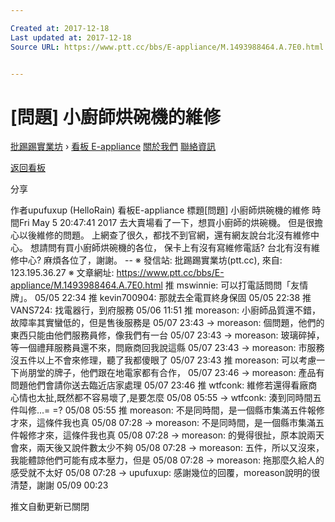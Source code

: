 ```yaml
---

Created at: 2017-12-18
Last updated at: 2017-12-18
Source URL: https://www.ptt.cc/bbs/E-appliance/M.1493988464.A.7E0.html


---
```


# [問題] 小廚師烘碗機的維修


[批踢踢實業坊](https://www.ptt.cc/) › [看板 E-appliance](https://www.ptt.cc/bbs/E-appliance/index.html) [關於我們](https://www.ptt.cc/about.html) [聯絡資訊](https://www.ptt.cc/contact.html)

[返回看板](https://www.ptt.cc/bbs/E-appliance/index.html)

分享

作者upufuxup (HelloRain)
看板E-appliance
標題\[問題\] 小廚師烘碗機的維修
時間Fri May 5 20:47:41 2017
去大賣場看了一下，想買小廚師的烘碗機。 但是很擔心以後維修的問題。 上網查了很久，都找不到官網，還有網友說台北沒有維修中心。 想請問有買小廚師烘碗機的各位， 保卡上有沒有寫維修電話? 台北有沒有維修中心? 麻煩各位了，謝謝。 -- ※ 發信站: 批踢踢實業坊(ptt.cc), 來自: 123.195.36.27 ※ 文章網址: <https://www.ptt.cc/bbs/E-appliance/M.1493988464.A.7E0.html>
推 mswinnie: 可以打電話問問「友情牌」。 05/05 22:34
推 kevin700904: 那就去全電買終身保固 05/05 22:38
推 VANS724: 找電器行，到府服務 05/06 11:51
推 moreason: 小廚師品質還不錯，故障率其實蠻低的，但是售後服務是 05/07 23:43
→ moreason: 個問題，他們的東西只能由他們服務員修，像我們有一台 05/07 23:43
→ moreason: 玻璃碎掉，等一個禮拜服務員還不來，問廠商回我說這縣 05/07 23:43
→ moreason: 市服務沒五件以上不會來修理，聽了我都傻眼了 05/07 23:43
推 moreason: 可以考慮一下尚朋堂的牌子，他們跟在地電家都有合作， 05/07 23:46
→ moreason: 產品有問題他們會請你送去臨近店家處理 05/07 23:46
推 wtfconk: 維修若還得看廠商心情也太扯,既然都不容易壞了,是要怎麼 05/08 05:55
→ wtfconk: 湊到同時間五件叫修...= =? 05/08 05:55
推 moreason: 不是同時間，是一個縣市集滿五件報修才來，這條件我也真 05/08 07:28
→ moreason: 不是同時間，是一個縣市集滿五件報修才來，這條件我也真 05/08 07:28
→ moreason: 的覺得很扯，原本說兩天會來，兩天後又說件數太少不夠 05/08 07:28
→ moreason: 五件，所以又沒來，我能體諒他們可能有成本壓力，但是 05/08 07:28
→ moreason: 拖那麼久給人的感受就不太好 05/08 07:28
→ upufuxup: 感謝幾位的回覆，moreason說明的很清楚，謝謝 05/09 00:23

推文自動更新已關閉

